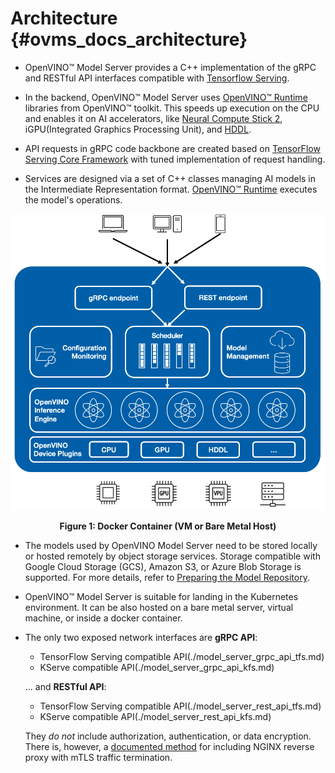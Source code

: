 # Architecture {#ovms_docs_architecture}

- OpenVINO&trade; Model Server provides a C++ implementation of the gRPC and RESTful API interfaces compatible with [Tensorflow Serving](https://www.tensorflow.org/tfx/guide/serving).

- In the backend, OpenVINO&trade; Model Server uses [OpenVINO&trade; Runtime](https://docs.openvino.ai/2022.2/index.html) libraries from OpenVINO&trade; toolkit. This speeds up execution on the CPU and enables it on AI accelerators, like [Neural Compute Stick 2](https://software.intel.com/content/www/us/en/main/hardware/neural-compute-stick.html), iGPU(Integrated Graphics Processing Unit), and [HDDL](https://docs.openvino.ai/2022.2/openvino_docs_install_guides_installing_openvino_ivad_vpu.html).


- API requests in gRPC code backbone are created based on [TensorFlow Serving Core Framework](https://www.tensorflow.org/tfx/guide/serving) with tuned implementation of request handling.

- Services are designed via a set of C++ classes managing AI models in the Intermediate Representation format. [OpenVINO&trade; Runtime](https://docs.openvino.ai/2022.2/index.html) executes the model's operations.

![serving](serving-c.png)

<div style="text-align: center"><b>Figure 1: Docker Container (VM or Bare Metal Host)</b></div>

- The models used by OpenVINO Model Server need to be stored locally or hosted remotely by object storage services. Storage compatible with 
Google Cloud Storage (GCS), Amazon S3, or Azure Blob Storage is supported. For more details, refer to [Preparing the Model Repository](./models_repository.md).  
- OpenVINO&trade; Model Server is suitable for landing in the Kubernetes environment. It can be also hosted on a bare metal server, virtual machine, or inside a docker container.

- The only two exposed network interfaces are **gRPC API**:

    * TensorFlow Serving compatible API(./model_server_grpc_api_tfs.md)
    * KServe compatible API(./model_server_grpc_api_kfs.md)

    ... and **RESTful API**:

    * TensorFlow Serving compatible API(./model_server_rest_api_tfs.md)
    * KServe compatible API(./model_server_rest_api_kfs.md) 

    They _do not_ include authorization, authentication, or data encryption. There is, however, a [documented method](https://github.com/openvinotoolkit/model_server/tree/releases/2022/1/extras/nginx-mtls-auth) for including NGINX reverse proxy with mTLS traffic termination.
